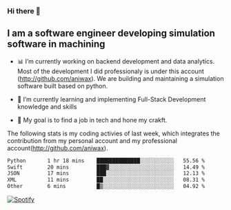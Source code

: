 ### Hi there 👋

## I am a software engineer developing simulation software in machining
- :bar_chart: I’m currently working on backend development and data analytics.
Most of the development I did professionaly is under this account (http://github.com/aniwax). We are building and maintaining a simulation software built based on python. 

- 🌱 I’m currently learning and implementing Full-Stack Development knowledge and skills
- :dart: My goal is to find a job in tech and hone my crakft.


<!--- [![shizzy's github stats](https://github-readme-stats.vercel.app/api?username=shirzartenwer)](https://github.com/anuraghazra/github-readme-stats) --->


The following stats is my coding activies of last week, which integrates the contribution from my personal account and my professional account(http://github.com/aniwax). 


 <!--START_SECTION:waka-->

```txt
Python       1 hr 18 mins    ██████████████░░░░░░░░░░░   55.56 %
Swift        20 mins         ███▓░░░░░░░░░░░░░░░░░░░░░   14.49 %
JSON         17 mins         ███░░░░░░░░░░░░░░░░░░░░░░   12.13 %
XML          11 mins         ██░░░░░░░░░░░░░░░░░░░░░░░   08.31 %
Other        6 mins          █▒░░░░░░░░░░░░░░░░░░░░░░░   04.92 %
```

<!--END_SECTION:waka-->
[![Spotify](https://spotify-on-github-git-master.shirzartenwer.vercel.app/api/spotify)](https://open.spotify.com/user/21j6s322bjrhxlx67pyzkc4ki)
